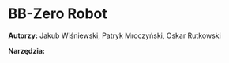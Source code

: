 # BB-Zero Robot


**Autorzy:** Jakub Wiśniewski, Patryk Mroczyński, Oskar Rutkowski

**Narzędzia:** 